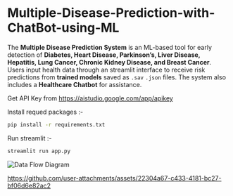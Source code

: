 # Multiple-Disease-Prediction-with-ChatBot-using-ML

The **Multiple Disease Prediction System** is an ML-based tool for early detection of **Diabetes, Heart Disease, Parkinson’s, Liver Disease, Hepatitis, Lung Cancer, Chronic Kidney Disease, and Breast Cancer**. Users input health data through an streamlit interface to receive risk predictions from **trained models** saved as `.sav` `.json` files. The system also includes a **Healthcare Chatbot** for assistance.

Get API Key from https://aistudio.google.com/app/apikey

Install requed packages :- 
```bash  
pip install -r requirements.txt 
```

Run streamlit :- 
```cmd  
streamlit run app.py 
```
![Data Flow Diagram](https://github.com/user-attachments/assets/82f22486-af98-4ecf-8d46-d197ed635559)

https://github.com/user-attachments/assets/22304a67-c433-4181-bc27-bf06d6e82ac2

